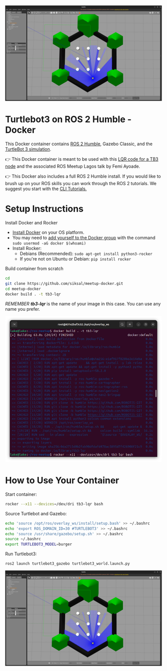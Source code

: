  ![The TurtleBot 3 on Gazebo Simulator in a Docker Container](/tb3.png)

# Turtlebot3 on ROS 2 Humble - Docker

This Docker container contains [ROS 2 Humble](https://docs.ros.org/en/humble/), Gazebo Classic, and the [TurtleBot 3 simulation](https://emanual.robotis.com/docs/en/platform/turtlebot3/quick-start/).

👉 This Docker container is meant to be used with this [LQR code for a TB3 node](tbd) and the associated ROS Meetup Lagos talk by Femi Ayoade.

👉 This Docker also includes a full ROS 2 Humble install. If you would like to brush up on your ROS skills you can work through the ROS 2 tutorials. We suggest you start with the [CLI Tutorials.](https://docs.ros.org/en/humble/Tutorials/Beginner-CLI-Tools.html)


# Setup Instructions

Install Docker and Rocker

* [Install Docker](https://docs.docker.com/get-started/get-docker/) on your OS platform.
* You may need to [add yourself to the Docker group](https://stackoverflow.com/questions/21871479/docker-cant-connect-to-docker-daemon) with the command `sudo usermod -aG docker $(whoami)` 
* Install Rocker:
    * Debians (Recommended): `sudo apt-get install python3-rocker`
    * If you're not on Ubuntu or Debian: `pip install rocker`

Build container from scratch

```bash 
cd 
git clone https://github.com/siksal/meetup-docker.git
cd meetup-docker
docker build . -t tb3-lqr
```

*REMEMBER **tb3-lqr*** is the name of your image in this case. You can use any name you prefer.

 ![Docker Build](/docker-build.png)


# How to Use Your Container
Start container: 
```bash 
rocker --x11 --devices=/dev/dri tb3-lqr bash
```

Source Turtlebot and Gazebo:
``` bash
echo 'source /opt/ros/overlay_ws/install/setup.bash' >> ~/.bashrc
echo 'export ROS_DOMAIN_ID=30 #TURTLEBOT3' >> ~/.bashrc
echo 'source /usr/share/gazebo/setup.sh' >> ~/.bashrc
source ~/.bashrc
export TURTLEBOT3_MODEL=burger
```

Run Turtlebot3:
```bash
ros2 launch turtlebot3_gazebo turtlebot3_world.launch.py
```
 ![The TurtleBot 3 on Gazebo Simulator in a Docker Container](/tb3.png)
